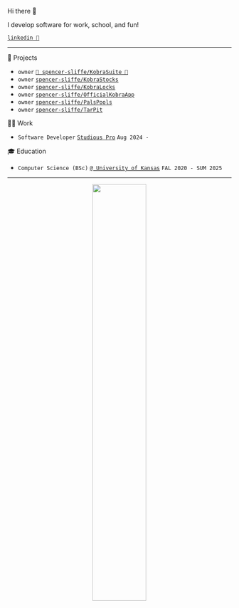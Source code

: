 Hi there 👋

I develop software for work, school, and fun!

<!--
[`website (under renovation) 🏗️`](https://codyduong.dev/ 'My Personal Website')
|
-->
[`linkedin 💼`](https://www.linkedin.com/in/spencer-sliffe/ 'My LinkedIn')
_________________

🔧 Projects
- `owner` [`🚧 spencer-sliffe/KobraSuite 🚧`](https://github.com/spencer-sliffe/KobraSuiteApp)
- `owner` [`spencer-sliffe/KobraStocks`](https://github.com/spencer-sliffe/KobraStocks)
- `owner` [`spencer-sliffe/KobraLocks`](https://github.com/spencer-sliffe/KobraLocks)
- `owner` [`spencer-sliffe/OfficialKobraApp`](https://github.com/spencer-sliffe/OfficialKobraApp)
- `owner` [`spencer-sliffe/PalsPools`](https://github.com/spencer-sliffe/PalsPolls)
- `owner` [`spencer-sliffe/TarPit`](https://github.com/spencer-sliffe/TarPit) 

🧑‍💻 Work
- `Software Developer` [`Studious Pro`]((https://github.com/studious-eng/studious-pro)) `Aug 2024 -`

🎓 Education
- `Computer Science (BSc)` [`@ University of Kansas`](https://ku.edu/) `FAL 2020 - SUM 2025`

_________________

<!--
[`/\.[jt]sx?$/`](https://github.com/search?p=1&q=user%3Acodyduong+language%3AJavascript+language%3ATypescript&type=Repositories 'Javascript and Typescript Repositories')

[`/\.ps(md)?1$/`](https://github.com/search?p=1&q=user%3Acodyduong+language%3APowerShell&type=Repositories 'PowerShell Repositories')

[`/\.py$/`](https://github.com/search?p=1&q=user%3Acodyduong+language%3APython&type=Repositories 'Python Repositories')

[`/\.(?![jt]sx?)(?!ps(md)?1)(?!py).*$/`](https://github.com/search?p=1&q=user%3Acodyduong+-language%3AJavascript+-language%3ATypescript+-language%3APython+-language%3APowerShell&type=Repositories 'All Other Repositories')

_________________
-->

<p align="center">
  <img width="49%" align="center" src="https://github-readme-stats.vercel.app/api/top-langs/?username=spencer-sliffe&langs_count=14&layout=compact&card_width=460&theme=transparent&exclude_repo=EECS-678,EECS-678-quash,DefinitelyTyped&hide=java" />
</p>

<!--
https://github.com/DavidWells/advanced-markdown/blob/master/README.md
-->

<!--
### Languages / Technologies
![Learned](https://img.shields.io/badge/Learned-green?style=flat-square&)
[![LUA](https://img.shields.io/badge/LUA-lightgrey?style=flat-square&logo=lua)](https://github.com/search?q=user%3Acodyduong+language%3Alua&type=code)
[![LUAU](https://img.shields.io/badge/LUAU-lightgrey?style=flat-square&logo=lua)](https://roblox.github.io/luau/)
[![Java](https://img.shields.io/badge/Java-lightgrey?style=flat-square&logo=Java)](https://github.com/search?q=user%3Acodyduong+language%3Ajava&type=code)
[![Python](https://img.shields.io/badge/Python-lightgrey?style=flat-square&logo=python)](https://github.com/search?q=user%3Acodyduong+language%3Apython&type=code)
![NumPy](https://img.shields.io/badge/NumPy-lightgrey?style=flat-square&logo=NumPy)
[![Jekyll](https://img.shields.io/badge/Jekyll-lightgrey?style=flat-square&logo=Jekyll)](https://github.com/codyduong/artNcode)
[![JavaScript](https://img.shields.io/badge/JavaScript-lightgrey?style=flat-square&logo=javascript)](https://github.com/search?q=user%3Acodyduong+language%3Ajavascript&type=code)
[![TypeScript](https://img.shields.io/badge/TypeScript-lightgrey?style=flat-square&logo=TypeScript)](https://github.com/search?q=user%3Acodyduong+language%3Atypescript&type=Code)
![Node](https://img.shields.io/badge/Node.js-lightgrey?style=flat-square&logo=Node.js)
![React](https://img.shields.io/badge/React-lightgrey?style=flat-square&logo=React)
![Three.js](https://img.shields.io/badge/Three.js-lightgrey?style=flat-square&logo=Three.js)
![react-three-fiber](https://img.shields.io/badge/react--three--fiber-lightgrey?style=flat-square&logo=Three.js)
![MySQL](https://img.shields.io/badge/MySQL-lightgrey?style=flat-square&logo=MySQL)
![php](https://img.shields.io/badge/php-lightgrey?style=flat-square&logo=php)

![Learning](https://img.shields.io/badge/Learning-important?style=flat-square&)
![rust](https://img.shields.io/badge/rust-lightgrey?style=flat-square&logo=rust)

![On Hold](https://img.shields.io/badge/On_Hold-red?style=flat-square&)
[![C](https://img.shields.io/badge/C-lightgrey?style=flat-square&logo=C)](https://github.com/search?q=user%3Acodyduong+language%3AC&type=Code)

![Wishlist](https://img.shields.io/badge/Wishlist-grey?style=flat-square)
![Electron](https://img.shields.io/badge/Electron-lightgrey?style=flat-square&logo=Electron)
![Svelte/SvelteKit](https://img.shields.io/badge/Svelte-lightgrey?style=flat-square&logo=Svelte)
![C#](https://img.shields.io/badge/C%20%23-lightgrey?style=flat-square&logo=C%20Sharp)
![Deno](https://img.shields.io/badge/Deno-lightgrey?style=flat-square&logo=Deno)
![MongoDB](https://img.shields.io/badge/MongoDB-lightgrey?style=flat-square&logo=MongoDB)
![C++](https://img.shields.io/badge/C++-lightgrey?style=flat-square&logo=C%2B%2B)
![Kotlin](https://img.shields.io/badge/Kotlin-lightgrey?style=flat-square&logo=Kotlin)
![GDScript](https://img.shields.io/badge/GDScript-lightgrey?style=flat-square&logo=Godot%20Engine)
![Processing](https://img.shields.io/badge/Processing-lightgrey?style=flat-square&logo=ProcessingFoundation)
![Numba](https://img.shields.io/badge/Numba-lightgrey?style=flat-square&logo=Numba)

<p>
  <img src="https://github-readme-stats.vercel.app/api?username=codyduong&count_private=true&theme=github_dark" />
  <img src="https://github-readme-stats.vercel.app/api/top-langs/?username=codyduong&langs_count=10&layout=compact&card_width=445&theme=github_dark" />
  <!╌ <img src="https://github-readme-stats.vercel.app/api/wakatime?username=codyduong&theme=github_dark" />
</p>

<!--
![HTML](https://img.shields.io/badge/HTML-lightgrey?style=flat-square&logo=html5)
[![Wakatime Stats](https://github-readme-stats.vercel.app/api/wakatime?username=codyduong&theme=compact)](https://github.com/anuraghazra/github-readme-stats)
[![Top Langs](https://github-readme-stats.vercel.app/api/top-langs/?username=codyduong&langs_count=10&layout=compact)](https://github.com/anuraghazra/github-readme-stats)
![CSS](https://img.shields.io/badge/CSS-lightgrey?style=flat-square&logo=css3)
![Sass](https://img.shields.io/badge/Sass-lightgrey?style=flat-square&logo=sass)

https://michaelcurrin.github.io/badge-generator/#/generic
-->
